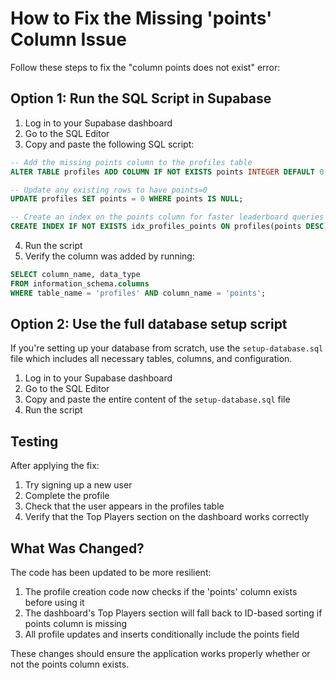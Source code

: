 # How to Fix the Missing 'points' Column Issue

Follow these steps to fix the "column points does not exist" error:

## Option 1: Run the SQL Script in Supabase

1. Log in to your Supabase dashboard
2. Go to the SQL Editor
3. Copy and paste the following SQL script:

```sql
-- Add the missing points column to the profiles table
ALTER TABLE profiles ADD COLUMN IF NOT EXISTS points INTEGER DEFAULT 0;

-- Update any existing rows to have points=0
UPDATE profiles SET points = 0 WHERE points IS NULL;

-- Create an index on the points column for faster leaderboard queries
CREATE INDEX IF NOT EXISTS idx_profiles_points ON profiles(points DESC);
```

4. Run the script
5. Verify the column was added by running: 
```sql
SELECT column_name, data_type 
FROM information_schema.columns 
WHERE table_name = 'profiles' AND column_name = 'points';
```

## Option 2: Use the full database setup script

If you're setting up your database from scratch, use the `setup-database.sql` file which includes all necessary tables, columns, and configuration.

1. Log in to your Supabase dashboard
2. Go to the SQL Editor
3. Copy and paste the entire content of the `setup-database.sql` file
4. Run the script

## Testing

After applying the fix:

1. Try signing up a new user
2. Complete the profile
3. Check that the user appears in the profiles table
4. Verify that the Top Players section on the dashboard works correctly

## What Was Changed?

The code has been updated to be more resilient:

1. The profile creation code now checks if the 'points' column exists before using it
2. The dashboard's Top Players section will fall back to ID-based sorting if points column is missing
3. All profile updates and inserts conditionally include the points field

These changes should ensure the application works properly whether or not the points column exists. 